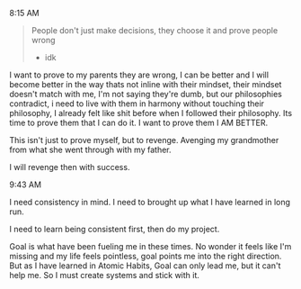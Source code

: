 
8:15 AM

> People don't just make decisions, they choose it and prove people wrong
> - idk

I want to prove to my parents they are wrong, I can be better and I will become better in the way thats not inline with their mindset, their mindset doesn't match with me, I'm not saying they're dumb, but our philosophies contradict, i need to live with them in harmony without touching their philosophy, I already felt like shit before when I followed their philosophy. Its time to prove them that I can do it. I want to prove them I AM BETTER.

This isn't just to prove myself, but to revenge. Avenging my grandmother from what she went through with my father. 

I will revenge then with success.

9:43 AM

I need consistency in mind. I need to brought up what I have learned in long run.

I need to learn being consistent first, then do my project.

Goal is what have been fueling me in these times. No wonder it feels like I'm missing and my life feels pointless, goal points me into the right direction. But as I have learned in Atomic Habits,  Goal can only lead me, but it can't help me. So I must create systems and stick with it.